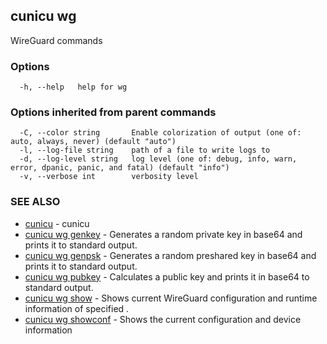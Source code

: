 ## cunicu wg

WireGuard commands

### Options

```
  -h, --help   help for wg
```

### Options inherited from parent commands

```
  -C, --color string       Enable colorization of output (one of: auto, always, never) (default "auto")
  -l, --log-file string    path of a file to write logs to
  -d, --log-level string   log level (one of: debug, info, warn, error, dpanic, panic, and fatal) (default "info")
  -v, --verbose int        verbosity level
```

### SEE ALSO

* [cunicu](cunicu.md)	 - cunicu
* [cunicu wg genkey](cunicu_wg_genkey.md)	 - Generates a random private key in base64 and prints it to standard output.
* [cunicu wg genpsk](cunicu_wg_genpsk.md)	 - Generates a random preshared key in base64 and prints it to standard output.
* [cunicu wg pubkey](cunicu_wg_pubkey.md)	 - Calculates a public key and prints it in base64 to standard output.
* [cunicu wg show](cunicu_wg_show.md)	 - Shows current WireGuard configuration and runtime information of specified <interface>.
* [cunicu wg showconf](cunicu_wg_showconf.md)	 - Shows the current configuration and device information

